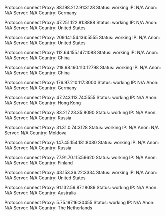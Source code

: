 Protocol: connect
Proxy: 88.198.212.91:3128
Status: working
IP: N/A
Anon: N/A
Server: N/A
Country: Germany

Protocol: connect
Proxy: 47.251.122.81:8888
Status: working
IP: N/A
Anon: N/A
Server: N/A
Country: United States

Protocol: connect
Proxy: 209.141.54.136:5555
Status: working
IP: N/A
Anon: N/A
Server: N/A
Country: United States

Protocol: connect
Proxy: 112.64.155.147:1088
Status: working
IP: N/A
Anon: N/A
Server: N/A
Country: China

Protocol: connect
Proxy: 218.98.160.110:12798
Status: working
IP: N/A
Anon: N/A
Server: N/A
Country: China

Protocol: connect
Proxy: 176.97.210.117:3000
Status: working
IP: N/A
Anon: N/A
Server: N/A
Country: Germany

Protocol: connect
Proxy: 47.243.113.74:5555
Status: working
IP: N/A
Anon: N/A
Server: N/A
Country: Hong Kong

Protocol: connect
Proxy: 83.217.23.35:8090
Status: working
IP: N/A
Anon: N/A
Server: N/A
Country: Russia

Protocol: connect
Proxy: 31.31.0.74:3128
Status: working
IP: N/A
Anon: N/A
Server: N/A
Country: Moldova

Protocol: connect
Proxy: 147.45.154.181:8080
Status: working
IP: N/A
Anon: N/A
Server: N/A
Country: Russia

Protocol: connect
Proxy: 77.91.70.115:59620
Status: working
IP: N/A
Anon: N/A
Server: N/A
Country: Finland

Protocol: connect
Proxy: 43.153.36.22:3334
Status: working
IP: N/A
Anon: N/A
Server: N/A
Country: United States

Protocol: connect
Proxy: 91.132.59.87:18089
Status: working
IP: N/A
Anon: N/A
Server: N/A
Country: Australia

Protocol: connect
Proxy: 5.75.197.16:30455
Status: working
IP: N/A
Anon: N/A
Server: N/A
Country: The Netherlands

